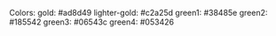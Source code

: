 Colors: 
gold: #ad8d49
lighter-gold: #c2a25d
green1: #38485e
green2: #185542
green3: #06543c
green4: #053426

